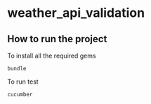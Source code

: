 # weather_api_validation

## How to run the project
To install all the required gems
```
bundle
```
To run test
```
cucumber
```
